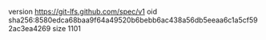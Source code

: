version https://git-lfs.github.com/spec/v1
oid sha256:8580edca68baa9f64a49520b6bebb6ac438a56db5eeaa6c1a5cf592ac3ea4269
size 1101
